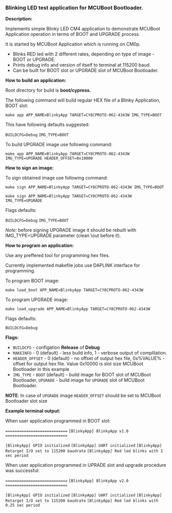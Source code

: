 ### Blinking LED test application for MCUBoot Bootloader.

**Description:**

Implements simple Blinky LED CM4 application to demonstrate MCUBoot Application operation in terms of BOOT and UPGRADE process.

It is started by MCUBoot Application which is running on CM0p.

* Blinks RED led with 2 different rates, depending on type of image - BOOT or UPGRADE.
* Prints debug info and version of itself to terminal at 115200 baud.
* Can be built for BOOT slot or UPGRADE slot of MCUBoot Bootloader.

**How to build an application:**

Root directory for build is **boot/cypress.**

The following command will build regular HEX file of a Blinky Application, BOOT slot:

`make app APP_NAME=BlinkyApp TARGET=CY8CPROTO-062-4343W IMG_TYPE=BOOT`

This have following defaults suggested:

`BUILDCFG=Debug`
`IMG_TYPE=BOOT`

To build UPGRADE image use following command:

`make app APP_NAME=BlinkyApp TARGET=CY8CPROTO-062-4343W IMG_TYPE=UPGRADE HEADER_OFFSET=0x10000`

**How to sign an image:**

To sign obtained image use following command:

`make sign APP_NAME=BlinkyApp TARGET=CY8CPROTO-062-4343W IMG_TYPE=BOOT`

`make sign APP_NAME=BlinkyApp TARGET=CY8CPROTO-062-4343W IMG_TYPE=UPGRADE`

Flags defaults:

`BUILDCFG=Debug`
`IMG_TYPE=BOOT`

*Note:* before signing UPGRADE image it should be rebuilt with IMG_TYPE=UPGRADE parameter (clean \out before it).

**How to program an application:**

Use any preffered tool for programming hex files.

Currently implemented makefile jobs use DAPLINK interface for programming.

To program BOOT image:

`make load_boot APP_NAME=BlinkyApp TARGET=CY8CPROTO-062-4343W`

To program UPGRADE image:

`make load_upgrade APP_NAME=BlinkyApp TARGET=CY8CPROTO-062-4343W`

Flags defaults:

`BUILDCFG=Debug`

**Flags:**
- `BUILDCFG` - configation **Release** of **Debug**
- `MAKEINFO` - 0 (default) - less build info, 1 - verbose output of complilation.
- `HEADER_OFFSET` - 0 (default) - no offset of output hex file, 0x%VALUE% - offset for output hex file. Value 0x10000 is slot size MCUBoot Bootloader in this example
- `IMG_TYPE` - `BOOT` (default) - build image for BOOT slot of MCUBoot Bootloader, `UPGRADE` - build image for `UPGRADE` slot of MCUBoot Bootloader.

**NOTE**: In case of `UPGRADE` image `HEADER_OFFSET` should be set to MCUBoot Bootloader slot size

**Example terminal output:**

When user application programmed in BOOT slot:

`===========================`
`[BlinkyApp] BlinkyApp v1.0`
`===========================`

`[BlinkyApp] GPIO initialized`
`[BlinkyApp] UART initialized`
`[BlinkyApp] Retarget I/O set to 115200 baudrate`
`[BlinkyApp] Red led blinks with 1 sec period`

When user application programmed in UPRADE slot and upgrade procedure was successful:

`===========================`
`[BlinkyApp] BlinkyApp v2.0`
`===========================`

`[BlinkyApp] GPIO initialized`
`[BlinkyApp] UART initialized`
`[BlinkyApp] Retarget I/O set to 115200 baudrate`
`[BlinkyApp] Red led blinks with 0.25 sec period`